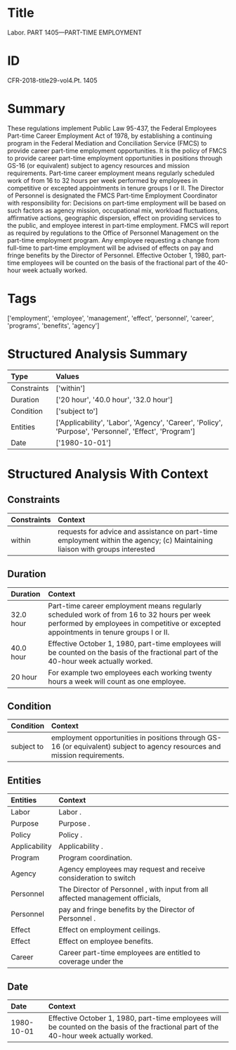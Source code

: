 # Title

 Labor. PART 1405—PART-TIME EMPLOYMENT


# ID

 CFR-2018-title29-vol4.Pt. 1405


# Summary

These regulations implement Public Law 95-437, the Federal Employees Part-time Career Employment Act of 1978, by establishing a continuing program in the Federal Mediation and Conciliation Service (FMCS) to provide career part-time employment opportunities.
It is the policy of FMCS to provide career part-time employment opportunities in positions through GS-16 (or equivalent) subject to agency resources and mission requirements.
Part-time career employment means regularly scheduled work of from 16 to 32 hours per week performed by employees in competitive or excepted appointments in tenure groups I or II.
The Director of Personnel is designated the FMCS Part-time Employment Coordinator with responsibility for:
Decisions on part-time employment will be based on such factors as agency mission, occupational mix, workload fluctuations, affirmative actions, geographic dispersion, effect on providing services to the public, and employee interest in part-time employment.
FMCS will report as required by regulations to the Office of Personnel Management on the part-time employment program.
Any employee requesting a change from full-time to part-time employment will be advised of effects on pay and fringe benefits by the Director of Personnel.
Effective October 1, 1980, part-time employees will be counted on the basis of the fractional part of the 40-hour week actually worked.


# Tags

['employment', 'employee', 'management', 'effect', 'personnel', 'career', 'programs', 'benefits', 'agency']


# Structured Analysis Summary

| Type        | Values                                                                                                |
|:------------|:------------------------------------------------------------------------------------------------------|
| Constraints | ['within']                                                                                            |
| Duration    | ['20 hour', '40.0 hour', '32.0 hour']                                                                 |
| Condition   | ['subject to']                                                                                        |
| Entities    | ['Applicability', 'Labor', 'Agency', 'Career', 'Policy', 'Purpose', 'Personnel', 'Effect', 'Program'] |
| Date        | ['1980-10-01']                                                                                        |


# Structured Analysis With Context

 


## Constraints

| Constraints   | Context                                                                                                                      |
|:--------------|:-----------------------------------------------------------------------------------------------------------------------------|
| within        | requests for advice and assistance on part-time employment within the agency; (c) Maintaining liaison with groups interested |


## Duration

| Duration   | Context                                                                                                                                                                             |
|:-----------|:------------------------------------------------------------------------------------------------------------------------------------------------------------------------------------|
| 32.0 hour  | Part-time career employment means regularly scheduled work of from 16 to 32 hours per week performed by employees in competitive or excepted appointments in tenure groups I or II. |
| 40.0 hour  | Effective October 1, 1980, part-time employees will be counted on the basis of the fractional part of the 40-hour week actually worked.                                             |
| 20 hour    | For example two employees each working twenty hours a week will count as one employee.                                                                                              |


## Condition

| Condition   | Context                                                                                                                    |
|:------------|:---------------------------------------------------------------------------------------------------------------------------|
| subject to  | employment opportunities in positions through GS-16 (or equivalent) subject to  agency resources and mission requirements. |


## Entities

| Entities      | Context                                                                         |
|:--------------|:--------------------------------------------------------------------------------|
| Labor         | Labor .                                                                         |
| Purpose       | Purpose .                                                                       |
| Policy        | Policy .                                                                        |
| Applicability | Applicability .                                                                 |
| Program       | Program  coordination.                                                          |
| Agency        | Agency employees may request and receive consideration to switch                |
| Personnel     | The Director of  Personnel , with input from all affected management officials, |
| Personnel     | pay and fringe benefits by the Director of Personnel .                          |
| Effect        | Effect  on employment ceilings.                                                 |
| Effect        | Effect  on employee benefits.                                                   |
| Career        | Career part-time employees are entitled to coverage under the                   |


## Date

| Date       | Context                                                                                                                                 |
|:-----------|:----------------------------------------------------------------------------------------------------------------------------------------|
| 1980-10-01 | Effective October 1, 1980, part-time employees will be counted on the basis of the fractional part of the 40-hour week actually worked. |


